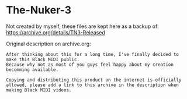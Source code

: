 # The-Nuker-3

Not created by myself, these files are kept here as a backup of: https://archive.org/details/TN3-Released

Original description on archive.org: 
```
After thinking about this for a long time, I've finally decided to make this Black MIDI public. 
Because why not as most of you guys feel happy about my creation becomming available. 

Copying and distributing this product on the internet is officially allowed, please add a link to this archive in the description when making Black MIDI videos.
```
